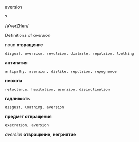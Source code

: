 aversion

?

/əˈvərZHən/

Definitions of _aversion_

noun
**отвращение**

    disgust, aversion, revulsion, distaste, repulsion, loathing
**антипатия**

    antipathy, aversion, dislike, repulsion, repugnance
**неохота**

    reluctance, hesitation, aversion, disinclination
**гадливость**

    disgust, loathing, aversion
**предмет отвращения**

    execration, aversion

_aversion_
**отвращение**, **неприятие**